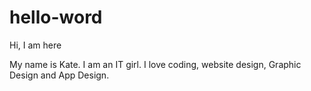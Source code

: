 # hello-word
Hi, I am here

My name is Kate. I am an IT girl. I love coding, website design, Graphic Design and App Design.  
